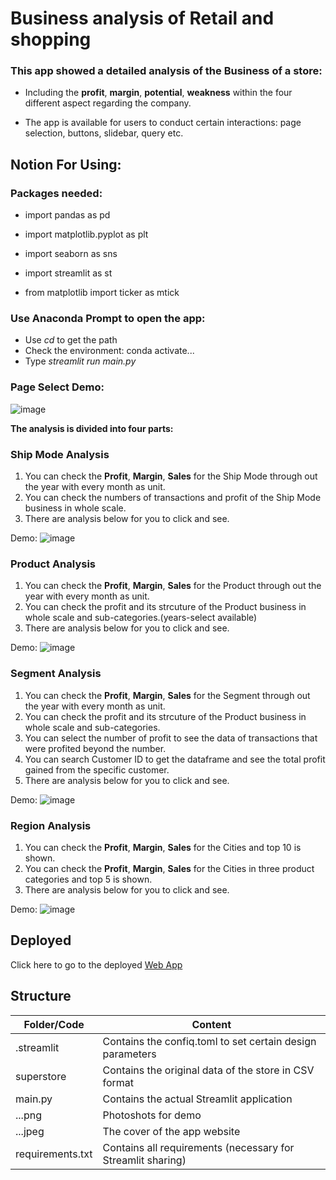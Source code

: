 # Business analysis of Retail and shopping

### This app showed a detailed analysis of the Business of a store:

- Including the **profit**, **margin**, **potential**, **weakness** within the four different aspect regarding the company.

- The app is available for users to conduct certain interactions: page selection, buttons, slidebar, query etc.

## Notion For Using:

### Packages needed:

- import pandas as pd

- import matplotlib.pyplot as plt

- import seaborn as sns

- import streamlit as st

- from matplotlib import ticker as mtick

### Use **Anaconda Prompt** to open the app:
- Use *cd* to get the path
- Check the environment: conda activate...
- Type *streamlit run main.py*  

### Page Select Demo:
![image](selectpage.png)

**The analysis is divided into four parts:**

### Ship Mode Analysis

1. You can check the **Profit**, **Margin**, **Sales** for the Ship Mode through out the year with every month as unit.
2. You can check the numbers of transactions and profit of the Ship Mode business in whole scale.
2. There are analysis below for you to click and see.

Demo:
![image](shipmode.png)

### Product Analysis

1. You can check the **Profit**, **Margin**, **Sales** for the Product through out the year with every month as unit.
2. You can check the profit and its strcuture of the Product business in whole scale and sub-categories.(years-select available)
3. There are analysis below for you to click and see.

Demo:
![image](product.png)

### Segment Analysis

1. You can check the **Profit**, **Margin**, **Sales** for the Segment through out the year with every month as unit.
2. You can check the profit and its strcuture of the Product business in whole scale and sub-categories.
3. You can select the number of profit to see the data of transactions that were profited beyond the number. 
4. You can search Customer ID to get the dataframe and see the total profit gained from the specific customer.
5. There are analysis below for you to click and see.

Demo:
![image](segment.png)

### Region Analysis

1. You can check the **Profit**, **Margin**, **Sales** for the Cities and top 10 is shown.
2. You can check the **Profit**, **Margin**, **Sales** for the Cities in three product categories and top 5 is shown.
3. There are analysis below for you to click and see.

Demo:
![image](region.png)

## Deployed 

Click here to go to the deployed [Web App](https://william-debug-66-final-app-main-3ml2oc.streamlitapp.com/)

## Structure

| Folder/Code | Content |
| ------------- | ------------- |
| .streamlit | Contains the confiq.toml to set certain design parameters |
| superstore | Contains the original data of the store in CSV format |
| main.py | Contains the actual Streamlit application |
| ...png | Photoshots for demo |
| ...jpeg | The cover of the app website |
| requirements.txt | Contains all requirements (necessary for Streamlit sharing) |
